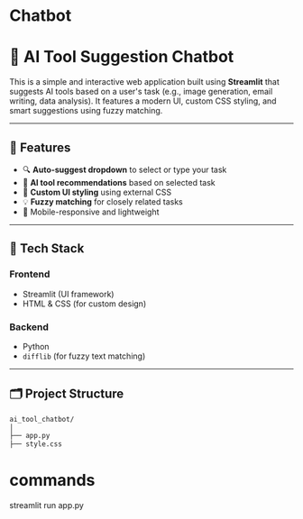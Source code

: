 # Chatbot

# 🤖 AI Tool Suggestion Chatbot

This is a simple and interactive web application built using **Streamlit** that suggests AI tools based on a user's task (e.g., image generation, email writing, data analysis). It features a modern UI, custom CSS styling, and smart suggestions using fuzzy matching.

---

## 🌟 Features

- 🔍 **Auto-suggest dropdown** to select or type your task
- 🤖 **AI tool recommendations** based on selected task
- 🎨 **Custom UI styling** using external CSS
- 💡 **Fuzzy matching** for closely related tasks
- 📱 Mobile-responsive and lightweight

---

## 🧰 Tech Stack

### Frontend
- Streamlit (UI framework)
- HTML & CSS (for custom design)

### Backend
- Python
- `difflib` (for fuzzy text matching)

---

## 🗂 Project Structure

```bash
ai_tool_chatbot/
│
├── app.py              
├── style.css              
```
# commands

streamlit run app.py
